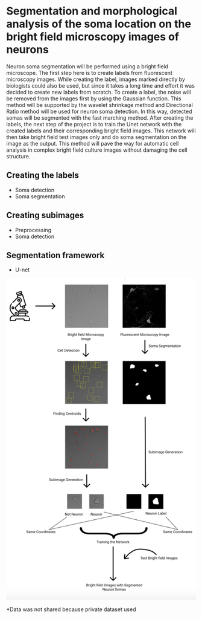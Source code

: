 
# Segmentation and morphological analysis of the soma location on the bright field microscopy images of neurons
Neuron soma segmentation will be performed using a bright field microscope. The first step here is to create labels from fluorescent microscopy images. While creating the label, images marked directly by biologists could also be used, but since it takes a long time and effort it was decided to create new labels from scratch. 
To create a label, the noise will be removed from the images first by using the Gaussian function. This method will be supported by the wavelet shrinkage method and Directional Ratio method will be used for neuron soma detection. In this way, detected somas will be segmented with the fast marching method. After creating the labels,
the next step of the project is to train the Unet network with the created labels and their corresponding bright field images. This network will then take bright field test images only and do soma segmentation on the image as the output. This method will pave the way for automatic cell analysis in complex bright field culture images
without damaging the cell structure.

## Creating the labels
- Soma detection
- Soma segmentation
## Creating subimages
- Preprocessing
- Soma detection
## Segmentation framework
- U-net

<p align="center">
  <img src="https://github.com/ilknurakcay/Neuron_analysis/blob/main/project_overview.png" alt="Ekran Görüntüsü" />
</p>



*Data was not shared because private dataset used

